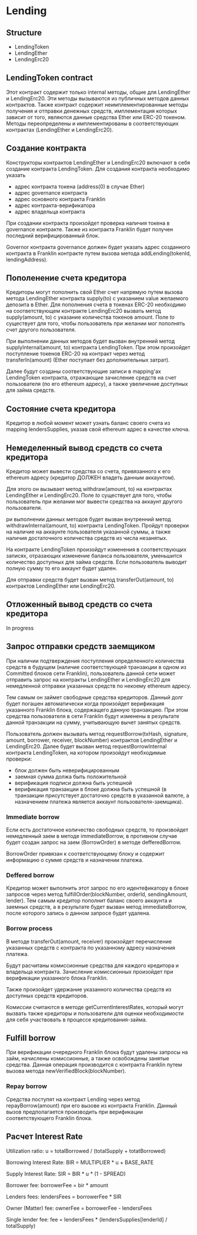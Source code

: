 # Lending

## Structure

- LendingToken
- LendingEther
- LendingErc20

## LendingToken contract

Этот контракт содержит только internal методы, общие для LendingEther и LendingErc20. Эти методы вызываются из публичных методов данных контрактов.
Также контракт содержит неимплементированные методы получения и отправки денежных средств, имплементация которых зависит от того, являются данные средства Ether или ERC-20 токеном. Методы переопределены и имплементированы в соответствующих контрактах (LendingEther и LendingErc20).

## Создание контракта

Конструкторы контрактов LendingEther и LendingErc20 включают в себя создание контракта LendingToken.
Для создания контракта необходимо указать
- адрес контракта токена (address(0) в случае Ether)
- адрес governance контракта
- адрес основного контракта Franklin
- адрес контракта-верификатора
- адрес владельца контракта

При создании контракта произойдет проверка наличия токена в governance контракте.
Также из контракта Franklin будет получен последний верифицированный блок.

Governor контракта governance должен будет указать адрес созданного контракта в Franklin контракте путем вызова метода addLending(tokenId, lendingAddress).

## Пополенение счета **кредитора**

Кредиторы могут пополнить свой Ether счет напрямую путем вызова метода LendingEther контракта supply(to) с указанием value желаемого депозита в Ether.
Для пополнения счета в токенах ERC-20 необходимо на соответствующем контракте LendingErc20 вызвать метод supply(amount, to) с указание количества токенов amount.
Поле *to* существует для того, чтобы пользователь при желании мог пополнять счет другого пользователя.

При выполнении данных методов будет вызван внутренний метод supplyInternal(amount, to) контракта LendingToken. При этом произойдет поступление токенов ERC-20 на контракт через метод transferIn(amount) (Ether поступает без дополнительных затрат).

Далее будут созданы соответствующие записи в mapping'ах LendingToken контракта, отражающие зачисление средств на счет пользователя (по его ethereum адресу), а также увеличение доступных для займа средств.

## Состояние счета **кредитора**

Кредитор в любой момент может узнать баланс своего счета из mapping lendersSupplies, указав свой ethereum адрес в качестве ключа.

## Немеделенный вывод средств со счета **кредитора**

Кредитор может вывести средства со счета, привязанного к его ethereum адресу (кредитор ДОЛЖЕН владеть данным аккаунтом).

Для этого он вызывает метод withdraw(amount, to) на контрактах LendingEther и LendingErc20.
Поле *to* существует для того, чтобы пользователь при желании мог вывести средства на аккаунт другого пользователя.

ри выполнении данных методов будет вызван внутренний метод withdrawInternal(amount, to) контракта LendingToken. Пройдут проверки на наличие на аккаунте пользователя указанной суммы, а также наличия достаточного количества средств из числа незанятых.

На контракте LendingToken произойдут изменения в соответствующих записях, отразающих изменение баланса пользователя, уменьшится количество доступных для займа средств. Если пользователь выводит полную сумму то его аккаунт будет удален.

Для отправки средств будет вызван метод transferOut(amount, to) контрактов LendingEther или LendingErc20.

## Отложенный вывод средств со счета **кредитора**

In progress

## Запрос отправки средств **заемщиком**

При наличии подтверждения поступления определенного количества средств в будущем (наличие соответствующей транзакции в одном из Committed блоков сети Franklin), пользователь данной сети может отправить запрос на контракты  LendingEther и LendingErc20 для немедленной отправки указанных средств по некоему ethereum адресу.

Тем самым он займет свободные средства кредиторов. Данный долг будет погашен автоматически когда произойдет верификация указанного Franklin блока, содержащего данную транзакцию. При этом средства пользователя в сети Franklin будут изменены в результате данной транзакции на сумму, учитывающую вычет занятых средств.

Пользователь должен вызывать метод requestBorrow(txHash, signature, amount, borrower, receiver, blockNumber) контрактов LendingEther и LendingErc20.
Далее будет вызван метод requestBorrowInternal контракта LendingToken, на котором произойдут необходимые проверки:
- блок должен быть неверифицированным
- заемная сумма должа быть положительной
- верификация подписи должна быть успешной
- верификация транзакции в блоке должна быть успешной (в транзакции присутствует достаточно средств в указанной валюте, а назначением платежа является аккаунт пользователя-заемщика).

### Immediate borrow

Если есть достаточное количество свободных средств, то произвойдет немедленный заем в методе immediateBorrow, в противном случае будет создан запрос на заем (BorrowOrder) в методе defferedBorrow.

BorrowOrder привязан к соответствующему блоку и содержит информацию о сумме средств и назначении платежа.

### Deffered borrow

Кредитор может выполнить этот запрос по его идентефикатору в блоке запросов через метод fulfillOrder(blockNumber, orderId, sendingAmount, lender). Тем самым кредитор пополнит баланс своего аккаунта и заемных средств, а в результате будет вызван метод immediateBorrow, после которого запись о данном запросе будет удалена.

### Borrow process

В методе transferOut(amount, receiver) произойдет перечисление указанных средств с контракта по указанному адресу назначения платежа.

Будут расчитаны комиссионные средства для каждого кредитора и владельца контракта. Зачисление комиссионных произойдет при верификации указанного блока Franklin.

Также произойдет удержание указанного количества средств из доступных средств кредиторов.

Комиссии считаются в методе getCurrentInterestRates, который могут вызвать также кредиторы и пользователи для оценки необходимости для себя участвовать в процессе кредитования-займа.

## Fulfill borrow

При верификации очередного Franklin блока будут удалены запросы на займ, начислены комиссионные, а также освобождены занятые средства. Данная операция производится с контракта Franklin путем вызова метода newVerifiedBlock(blockNumber).

### Repay borrow

Средства поступят на контракт Lending через метод repayBorrow(amount) при его вызове из контракта Franklin. Данный вызов предполагается производить при верификации соответствующего Franklin блока.

## Расчет Interest Rate

Utilization ratio: 
u = totalBorrowed / (totalSupply + totatBorrowed)

Borrowing Interest Rate:
BIR = MULTIPLIER * u + BASE_RATE

Supply Interest Rate:
SIR = BIR * u * (1 - SPREAD)

Borrower fee:
borrowerFee = bir * amount

Lenders fees:
lendersFees = borrowerFee * SIR

Owner (Matter) fee:
ownerFee = borrowerFee - lendersFees

Single lender fee:
fee = lendersFees * (lendersSupplies[lenderId] / totalSupply)

